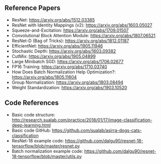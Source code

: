 ## Reference Papers
- ResNet: https://arxiv.org/abs/1512.03385
- ResNet with Identity Mappings (v2): https://arxiv.org/abs/1603.05027
- Squeeze-and-Excitation: https://arxiv.org/abs/1709.01507
- Convolutional Block Attention Module: https://arxiv.org/abs/1807.06521
- ResNet-D (Bag of Tricks): https://arxiv.org/abs/1812.01187
- EfficientNet: https://arxiv.org/abs/1905.11946
- Stochastic Depth: https://arxiv.org/abs/1603.09382
- CutMix: https://arxiv.org/abs/1905.04899
- Large Minibatch SGD: https://arxiv.org/abs/1706.02677
- FP16 Training: https://arxiv.org/abs/1710.03740
- How Does Batch Normalization Help Optimization?: https://arxiv.org/abs/1805.11604
- Group Normalization: https://arxiv.org/abs/1803.08494
- Weight Standardization: https://arxiv.org/abs/1903.10520

## Code References
- Basic code structure: http://research.sualab.com/practice/2018/01/17/image-classification-deep-learning.html
- Basic code GitHub: https://github.com/sualab/asirra-dogs-cats-classification
- ResNet-18 example code: https://github.com/dalgu90/resnet-18-tensorflow/blob/master/resnet.py
- Batch normalization example code: https://github.com/dalgu90/resnet-18-tensorflow/blob/master/utils.py
